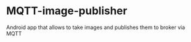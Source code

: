 # MQTT-image-publisher
Android app that allows to take images and publishes them to broker via MQTT
